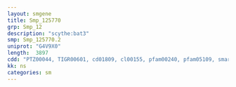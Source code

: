 ```yaml
---
layout: smgene
title: Smp_125770
grp: Smp_12
description: "scythe:bat3"
smp: Smp_125770.2
uniprot: "G4V9X0"
length:  3897
cdd: "PTZ00044, TIGR00601, cd01809, cl00155, pfam00240, pfam05109, smart00213"
kk: ns
categories: sm
---
```

